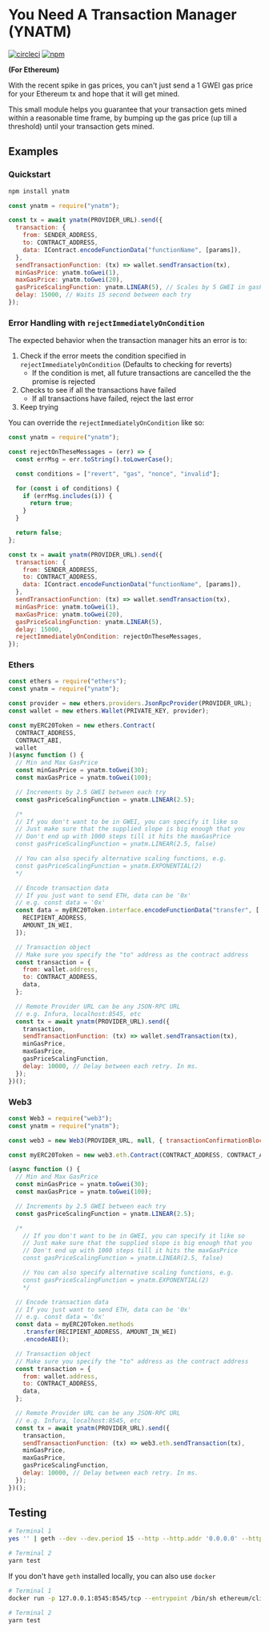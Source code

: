# You Need A Transaction Manager (YNATM)

[![circleci](https://badgen.net/circleci/github/kendricktan/ynatm)](https://app.circleci.com/pipelines/github/kendricktan/ynatm)
[![npm](https://badgen.net/npm/v/ynatm)](https://www.npmjs.com/package/ynatm)

**(For Ethereum)**

With the recent spike in gas prices, you can't just send a 1 GWEI gas price for your Ethereum tx and hope that it will get mined.

This small module helps you guarantee that your transaction gets mined within a reasonable time frame, by bumping up the gas price (up till a threshold) until your transaction gets mined.

## Examples

### Quickstart

```bash
npm install ynatm
```

```javascript
const ynatm = require("ynatm");

const tx = await ynatm(PROVIDER_URL).send({
  transaction: {
    from: SENDER_ADDRESS,
    to: CONTRACT_ADDRESS,
    data: IContract.encodeFunctionData("functionName", [params]),
  },
  sendTransactionFunction: (tx) => wallet.sendTransaction(tx),
  minGasPrice: ynatm.toGwei(1),
  maxGasPrice: ynatm.toGwei(20),
  gasPriceScalingFunction: ynatm.LINEAR(5), // Scales by 5 GWEI in gasPrice between each try
  delay: 15000, // Waits 15 second between each try
});
```

### Error Handling with `rejectImmediatelyOnCondition`

The expected behavior when the transaction manager hits an error is to:

1. Check if the error meets the condition specified in `rejectImmediatelyOnCondition` (Defaults to checking for reverts)
   - If the condition is met, all future transactions are cancelled the the promise is rejected
2. Checks to see if all the transactions have failed
   - If all transactions have failed, reject the last error
3. Keep trying

You can override the `rejectImmediatelyOnCondition` like so:

```javascript
const ynatm = require("ynatm");

const rejectOnTheseMessages = (err) => {
  const errMsg = err.toString().toLowerCase();

  const conditions = ["revert", "gas", "nonce", "invalid"];

  for (const i of conditions) {
    if (errMsg.includes(i)) {
      return true;
    }
  }

  return false;
};

const tx = await ynatm(PROVIDER_URL).send({
  transaction: {
    from: SENDER_ADDRESS,
    to: CONTRACT_ADDRESS,
    data: IContract.encodeFunctionData("functionName", [params]),
  },
  sendTransactionFunction: (tx) => wallet.sendTransaction(tx),
  minGasPrice: ynatm.toGwei(1),
  maxGasPrice: ynatm.toGwei(20),
  gasPriceScalingFunction: ynatm.LINEAR(5),
  delay: 15000,
  rejectImmediatelyOnCondition: rejectOnTheseMessages,
});
```

### Ethers

```javascript
const ethers = require("ethers");
const ynatm = require("ynatm");

const provider = new ethers.providers.JsonRpcProvider(PROVIDER_URL);
const wallet = new ethers.Wallet(PRIVATE_KEY, provider);

const myERC20Token = new ethers.Contract(
  CONTRACT_ADDRESS,
  CONTRACT_ABI,
  wallet
)(async function () {
  // Min and Max GasPrice
  const minGasPrice = ynatm.toGwei(30);
  const maxGasPrice = ynatm.toGwei(100);

  // Increments by 2.5 GWEI between each try
  const gasPriceScalingFunction = ynatm.LINEAR(2.5);

  /*
  // If you don't want to be in GWEI, you can specify it like so
  // Just make sure that the supplied slope is big enough that you
  // Don't end up with 1000 steps till it hits the maxGasPrice
  const gasPriceScalingFunction = ynatm.LINEAR(2.5, false)

  // You can also specify alternative scaling functions, e.g.
  const gasPriceScalingFunction = ynatm.EXPONENTIAL(2)
  */

  // Encode transaction data
  // If you just want to send ETH, data can be '0x'
  // e.g. const data = '0x'
  const data = myERC20Token.interface.encodeFunctionData("transfer", [
    RECIPIENT_ADDRESS,
    AMOUNT_IN_WEI,
  ]);

  // Transaction object
  // Make sure you specify the "to" address as the contract address
  const transaction = {
    from: wallet.address,
    to: CONTRACT_ADDRESS,
    data,
  };

  // Remote Provider URL can be any JSON-RPC URL
  // e.g. Infura, localhost:8545, etc
  const tx = await ynatm(PROVIDER_URL).send({
    transaction,
    sendTransactionFunction: (tx) => wallet.sendTransaction(tx),
    minGasPrice,
    maxGasPrice,
    gasPriceScalingFunction,
    delay: 10000, // Delay between each retry. In ms.
  });
})();
```

### Web3

```javascript
const Web3 = require("web3");
const ynatm = require("ynatm");

const web3 = new Web3(PROVIDER_URL, null, { transactionConfirmationBlocks: 2 });

const myERC20Token = new web3.eth.Contract(CONTRACT_ADDRESS, CONTRACT_ABI);

(async function () {
  // Min and Max GasPrice
  const minGasPrice = ynatm.toGwei(30);
  const maxGasPrice = ynatm.toGwei(100);

  // Increments by 2.5 GWEI between each try
  const gasPriceScalingFunction = ynatm.LINEAR(2.5);

  /*
    // If you don't want to be in GWEI, you can specify it like so
    // Just make sure that the supplied slope is big enough that you
    // Don't end up with 1000 steps till it hits the maxGasPrice
    const gasPriceScalingFunction = ynatm.LINEAR(2.5, false)

    // You can also specify alternative scaling functions, e.g.
    const gasPriceScalingFunction = ynatm.EXPONENTIAL(2)
    */

  // Encode transaction data
  // If you just want to send ETH, data can be '0x'
  // e.g. const data = '0x'
  const data = myERC20Token.methods
    .transfer(RECIPIENT_ADDRESS, AMOUNT_IN_WEI)
    .encodeABI();

  // Transaction object
  // Make sure you specify the "to" address as the contract address
  const transaction = {
    from: wallet.address,
    to: CONTRACT_ADDRESS,
    data,
  };

  // Remote Provider URL can be any JSON-RPC URL
  // e.g. Infura, localhost:8545, etc
  const tx = await ynatm(PROVIDER_URL).send({
    transaction,
    sendTransactionFunction: (tx) => web3.eth.sendTransaction(tx),
    minGasPrice,
    maxGasPrice,
    gasPriceScalingFunction,
    delay: 10000, // Delay between each retry. In ms.
  });
})();
```

## Testing

```bash
# Terminal 1
yes '' | geth --dev --dev.period 15 --http --http.addr '0.0.0.0' --http.port 8545 --http.api 'eth,net,web3,account,admin,personal' --unlock '0' --allow-insecure-unlock

# Terminal 2
yarn test
```

If you don't have `geth` installed locally, you can also use `docker`

```bash
# Terminal 1
docker run -p 127.0.0.1:8545:8545/tcp --entrypoint /bin/sh ethereum/client-go:v1.9.14 -c "yes '' | geth --dev --dev.period 15 --http --http.addr '0.0.0.0' --http.port 8545 --http.api 'eth,net,web3,account,admin,personal' --unlock '0' --allow-insecure-unlock"

# Terminal 2
yarn test
```
